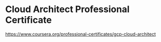 # Cloud Architect Professional Certificate
https://www.coursera.org/professional-certificates/gcp-cloud-architect
